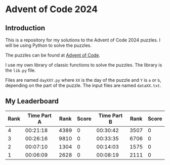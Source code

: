 # Advent of Code 2024

## Introduction

This is a repository for my solutions to the Advent of Code 2024 puzzles. I will be using Python to solve the puzzles. 

The puzzles can be found at [Advent of Code](https://adventofcode.com/).

I use my own library of classic functions to solve the puzzles. The library is the `lib.py` file.

Files are named `dayXXY.py` where `XX` is the day of the puzzle and `Y` is `a` or `b`, depending on the part of the puzzle. The input files are named `dataXX.txt`.

## My Leaderboard


| Rank | Time Part A | Rank | Score   | Time Part B | Rank | Score   |
|------|----------|---------|---------|----------|---------|---------|
| 4    | 00:21:18 | 4389    | 0       | 00:30:42 | 3507    | 0       |
| 3    | 00:26:16 | 9810    | 0       | 00:33:35 | 6706    | 0       |
| 2    | 00:07:10 | 1304    | 0       | 00:14:03 | 1575    | 0       |
| 1    | 00:06:09 | 2628    | 0       | 00:08:19 | 2111    | 0       |
